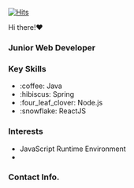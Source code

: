 [![Hits](https://hits.seeyoufarm.com/api/count/incr/badge.svg?url=https%3A%2F%2Fgithub.com%2FMelissa526)](https://hits.seeyoufarm.com)

Hi there!:heart:

### Junior Web Developer

### Key Skills
<ul>
  <li>:coffee: Java</li>
  <li>:hibiscus: Spring</li>
  <li>:four_leaf_clover: Node.js</li>
  <li>:snowflake: ReactJS</li>
</ul>

### Interests
<ul>
  <li>JavaScript Runtime Environment</li>
  <li></li>
</ul>


### Contact Info.


